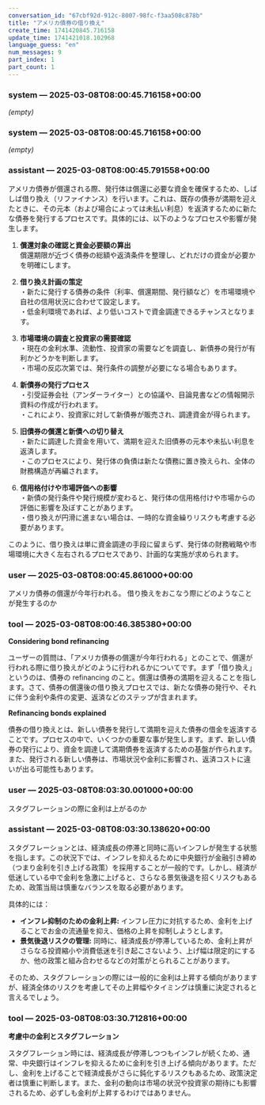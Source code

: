 ```yaml
---
conversation_id: "67cbf92d-912c-8007-98fc-f3aa508c878b"
title: "アメリカ債券の借り換え"
create_time: 1741420845.716158
update_time: 1741421018.102968
language_guess: "en"
num_messages: 9
part_index: 1
part_count: 1
---
```


### system — 2025-03-08T08:00:45.716158+00:00

_(empty)_

### system — 2025-03-08T08:00:45.716158+00:00

_(empty)_

### assistant — 2025-03-08T08:00:45.791558+00:00

アメリカ債券が償還される際、発行体は償還に必要な資金を確保するため、しばしば借り換え（リファイナンス）を行います。これは、既存の債券が満期を迎えたときに、その元本（および場合によっては未払い利息）を返済するために新たな債券を発行するプロセスです。具体的には、以下のようなプロセスや影響が発生します。

1. **償還対象の確認と資金必要額の算出**  
   償還期限が近づく債券の総額や返済条件を整理し、どれだけの資金が必要かを明確にします。

2. **借り換え計画の策定**  
   ・新たに発行する債券の条件（利率、償還期間、発行額など）を市場環境や自社の信用状況に合わせて設定します。  
   ・低金利環境であれば、より低いコストで資金調達できるチャンスとなります。

3. **市場環境の調査と投資家の需要確認**  
   ・現在の金利水準、流動性、投資家の需要などを調査し、新債券の発行が有利かどうかを判断します。  
   ・市場の反応次第では、発行条件の調整が必要になる場合もあります。

4. **新債券の発行プロセス**  
   ・引受証券会社（アンダーライター）との協議や、目論見書などの情報開示資料の作成が行われます。  
   ・これにより、投資家に対して新債券が販売され、調達資金が得られます。

5. **旧債券の償還と新債への切り替え**  
   ・新たに調達した資金を用いて、満期を迎えた旧債券の元本や未払い利息を返済します。  
   ・このプロセスにより、発行体の負債は新たな債務に置き換えられ、全体の財務構造が再編されます。

6. **信用格付けや市場評価への影響**  
   ・新債の発行条件や発行規模が変わると、発行体の信用格付けや市場からの評価に影響を及ぼすことがあります。  
   ・借り換えが円滑に進まない場合は、一時的な資金繰りリスクも考慮する必要があります。

このように、借り換えは単に資金調達の手段に留まらず、発行体の財務戦略や市場環境に大きく左右されるプロセスであり、計画的な実施が求められます。

### user — 2025-03-08T08:00:45.861000+00:00

アメリカ債券の償還が今年行われる。
借り換えをおこなう際にどのようなことが発生するのか

### tool — 2025-03-08T08:00:46.385380+00:00

**Considering bond refinancing**

ユーザーの質問は、「アメリカ債券の償還が今年行われる」とのことで、償還が行われる際に借り換えがどのように行われるかについてです。まず「借り換え」というのは、債券の refinancing のこと。償還は債券の満期を迎えることを指します。さて、債券の償還後の借り換えプロセスでは、新たな債券の発行や、それに伴う金利や条件の変更、返済などのステップが含まれます。

**Refinancing bonds explained**

債券の借り換えとは、新しい債券を発行して満期を迎えた債券の借金を返済することです。プロセスの中で、いくつかの重要な事が発生します。まず、新しい債券の発行により、資金を調達して満期債券を返済するための基盤が作られます。また、発行される新しい債券は、市場状況や金利に影響され、返済コストに違いが出る可能性もあります。

### user — 2025-03-08T08:03:30.001000+00:00

スタグフレーションの際に金利は上がるのか

### assistant — 2025-03-08T08:03:30.138620+00:00

スタグフレーションとは、経済成長の停滞と同時に高いインフレが発生する状態を指します。この状況下では、インフレを抑えるために中央銀行が金融引き締め（つまり金利を引き上げる政策）を採用することが一般的です。しかし、経済が低迷している中で金利を急激に上げると、さらなる景気後退を招くリスクもあるため、政策当局は慎重なバランスを取る必要があります。

具体的には：
- **インフレ抑制のための金利上昇:** インフレ圧力に対抗するため、金利を上げることでお金の流通量を抑え、価格の上昇を抑制しようとします。
- **景気後退リスクの管理:** 同時に、経済成長が停滞しているため、金利上昇がさらなる投資縮小や消費低迷を引き起こさないよう、上げ幅は限定的にするか、他の政策と組み合わせるなどの対策がとられることがあります。

そのため、スタグフレーションの際には一般的に金利は上昇する傾向がありますが、経済全体のリスクを考慮してその上昇幅やタイミングは慎重に決定されると言えるでしょう。

### tool — 2025-03-08T08:03:30.712816+00:00

**考慮中の金利とスタグフレーション**

スタグフレーション時には、経済成長が停滞しつつもインフレが続くため、通常、中央銀行はインフレを抑えるために金利を引き上げる傾向があります。ただし、金利を上げることで経済成長がさらに鈍化するリスクもあるため、政策決定者は慎重に判断します。また、金利の動向は市場の状況や投資家の期待にも影響されるため、必ずしも金利が上昇するわけではありません。
